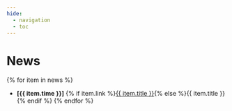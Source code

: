 ```yaml
---
hide:
  - navigation
  - toc
---
```


# News

{% for item in news %}
- __[{{ item.time }}]__ {% if item.link %}<a href="{{ item.link }}" target="_blank">{{ item.title }}</a>{% else %}{{ item.title }}{% endif %}
{% endfor %}

<br />
